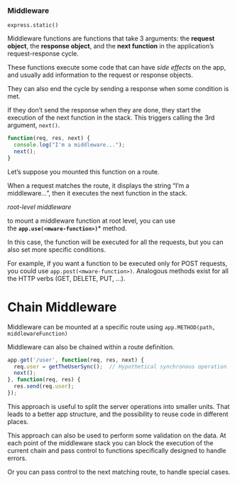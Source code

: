 
### Middleware

 `express.static()`

Middleware functions are functions that take 3 arguments: the **request object**, the **response object**, and the **next function** in the application’s request-response cycle.

These functions execute some code that can have *side effects* on the app, and usually add information to the request or response objects.

They can also end the cycle by sending a response when some condition is met.

If they don’t send the response when they are done, they start the execution of the next function in the stack. This triggers calling the 3rd argument, `next()`.

```js
function(req, res, next) {
  console.log("I'm a middleware...");
  next();
}
```


Let’s suppose you mounted this function on a route.

When a request matches the route, it displays the string “I’m a middleware…”, then it executes the next function in the stack.

*root-level middleware*

to mount a middleware function at root level, you can use the **`app.use(<mware-function>)`*** method. 

In this case, the function will be executed for all the requests, but you can also set more specific conditions. 

For example, if you want a function to be executed only for POST requests, you could use `app.post(<mware-function>)`. 
Analogous methods exist for all the HTTP verbs (GET, DELETE, PUT, …).


# Chain Middleware

Middleware can be mounted at a specific route using `app.METHOD(path, middlewareFunction)`

Middleware can also be chained within a route definition.

```js
app.get('/user', function(req, res, next) {
  req.user = getTheUserSync();  // Hypothetical synchronous operation
  next();
}, function(req, res) {
  res.send(req.user);
});
```


This approach is useful to split the server operations into smaller units. That leads to a better app structure, and the possibility to reuse code in different places.

This approach can also be used to perform some validation on the data. At each point of the middleware stack you can block the execution of the current chain and pass control to functions specifically designed to handle errors.

Or you can pass control to the next matching route, to handle special cases. 